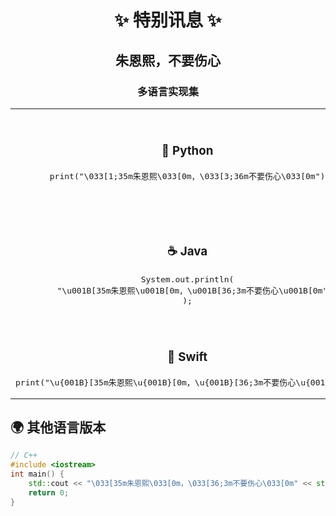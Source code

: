 <!-- 顶部标题区 -->
<div align="center">
  
# ✨ 特别讯息 ✨
## 朱恩熙，不要伤心
### 多语言实现集


</div>

<!-- 多语言展示区 -->
<table align="center">
  <tr>
    <td align="center" width="50%">
      <h3>🐍 Python</h3>
      <pre lang="python">print("\033[1;35m朱恩熙\033[0m，\033[3;36m不要伤心\033[0m")</pre>
    </td>
    <td align="center" width="50%">
      <h3>🟨 JavaScript</h3>
      <pre lang="javascript">console.log("%c朱恩熙%c，%c不要伤心", 
  "color: #e91e63; font-weight: bold", 
  "", 
  "color: #03a9f4; font-style: italic");</pre>
    </td>
  </tr>
  
  <tr><td colspan="2"><br></td></tr>
  
  <tr>
    <td align="center">
      <h3>☕ Java</h3>
      <pre lang="java">System.out.println(
  "\u001B[35m朱恩熙\u001B[0m，\u001B[36;3m不要伤心\u001B[0m"
);</pre>
    </td>
    <td align="center">
      <h3>🦀 Rust</h3>
      <pre lang="rust">println!("\x1b[35m朱恩熙\x1b[0m，\x1b[36;3m不要伤心\x1b[0m");</pre>
    </td>
  </tr>
  
  <tr><td colspan="2"><br></td></tr>
  
  <tr>
    <td align="center">
      <h3>🍎 Swift</h3>
      <pre lang="swift">print("\u{001B}[35m朱恩熙\u{001B}[0m，\u{001B}[36;3m不要伤心\u{001B}[0m")</pre>
    </td>
    <td align="center">
      <h3>🐹 Go</h3>
      <pre lang="go">fmt.Println("\033[35m朱恩熙\033[0m，\033[36;3m不要伤心\033[0m")</pre>
    </td>
  </tr>
</table>

<!-- 装饰分隔区 -->
<div align="center">
  


</div>

<!-- 更多语言实现 -->
## 🌍 其他语言版本
```cpp
// C++
#include <iostream>
int main() {
    std::cout << "\033[35m朱恩熙\033[0m，\033[36;3m不要伤心\033[0m" << std::endl;
    return 0;
}
